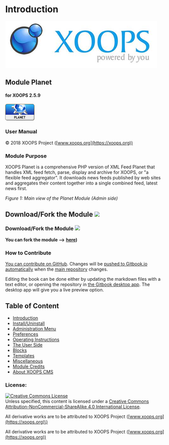# Introduction

![logoXoops.jpg](.gitbook/assets/logoxoops.jpg)

## Module Planet

#### for XOOPS 2.5.9
      
![logoModule.png](.gitbook/assets/logomodule.png)
            
### User Manual

© 2018 XOOPS Project ([www.xoops.org](https://xoops.org))  

### Module Purpose

XOOPS Planet is a comprehensive PHP version of XML Feed Planet that handles XML feed fetch, parse, display and archive for XOOPS, or "a flexible feed aggregator". It downloads news feeds published by web sites and aggregates their content together into a single combined feed, latest news first.

 _Figure 1: Main view of the Planet Module \(Admin side\)_

## Download/Fork the Module ![](https://xoops.org/images/forkit.png) 

### Download/Fork the Module ![](https://xoops.org/images/forkit.png)

**You can fork the module --&gt;** [**here**](https://github.com/XoopsModules25x/planet)**\)**

### How to Contribute

[You can contribute on GitHub](https://github.com/XoopsDocs/planet-tutorial). Changes will be [pushed to Gitbook.io automatically](https://www.gitbook.com/book/xoops/planet-tutorial/activity) when the [main repository](https://github.com/XoopsDocs/planet-tutorial) changes.

Editing the book can be done either by updating the markdown files with a text editor, or opening the repository in [the Gitbook desktop app](https://github.com/GitbookIO/editor/blob/master/README.md). The desktop app will give you a live preview option.

## Table of Content

* [Introduction](introduction.md)
* [Install/Uninstall](install-uninstall.md)
* [Administration Menu](administration-menu.md)
* [Preferences](preferences.md)
* [Operating Instructions](operating-instructions.md)
* [The User Side](the-user-side.md)
* [Blocks](blocks.md)
* [Templates](templates.md)
* [Miscellaneous](other.md) 
* [Module Credits](module-credits.md)
* [About XOOPS CMS](about-xoops-cms.md)

### License:

[![Creative Commons License](https://i.creativecommons.org/l/by-nc-sa/4.0/88x31.png)](http://creativecommons.org/licenses/by-nc-sa/4.0/)  
Unless specified, this content is licensed under a [Creative Commons Attribution-NonCommercial-ShareAlike 4.0 International License](http://creativecommons.org/licenses/by-nc-sa/4.0/).

All derivative works are to be attributed to XOOPS Project \([www.xoops.org](https://xoops.org)\)

All derivative works are to be attributed to XOOPS Project ([www.xoops.org](https://xoops.org))
